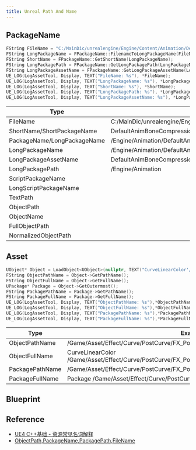 ```yaml
---
title: Unreal Path And Name
---
```


## PackageName

```cpp
FString FileName = "C:/MainDic/unrealengine/Engine/Content/Animation/DefaultAnimBoneCompressionSettings.uasset";
FString LongPackageName = FPackageName::FilenameToLongPackageName(FileName);
FString ShortName = FPackageName::GetShortName(LongPackageName);
FString LongPackagePath = FPackageName::GetLongPackagePath(LongPackageName);
FString LongPackageAssetName = FPackageName::GetLongPackageAssetName(LongPackageName);
UE_LOG(LogAssetTool, Display, TEXT("FileName: %s"), *FileName);
UE_LOG(LogAssetTool, Display, TEXT("LongPackageName: %s"), *LongPackageName);
UE_LOG(LogAssetTool, Display, TEXT("ShortName: %s"), *ShortName);
UE_LOG(LogAssetTool, Display, TEXT("LongPackagePath: %s"), *LongPackagePath);
UE_LOG(LogAssetTool, Display, TEXT("LongPackageAssetName: %s"), *LongPackageAssetName);
```

| Type                        | Example                                                                                    |
| --------------------------- | ------------------------------------------------------------------------------------------ |
| FileName                    | C:/MainDic/unrealengine/Engine/Content/Animation/DefaultAnimBoneCompressionSettings.uasset |
| ShortName/ShortPackageName  | DefaultAnimBoneCompressionSettings                                                         |
| PackageName/LongPackageName | /Engine/Animation/DefaultAnimBoneCompressionSettings                                       |
| LongPackageName             | /Engine/Animation/DefaultAnimBoneCompressionSettings                                       |
| LongPackageAssetName        | DefaultAnimBoneCompressionSettings                                                         |
| LongPackagePath             | /Engine/Animation                                                                          |
| ScriptPackageName           |                                                                                            |
| LongScriptPackageName       |                                                                                            |
| TextPath                    |                                                                                            |
| ObjectPath                  |                                                                                            |
| ObjectName                  |                                                                                            |
| FullObjectPath              |                                                                                            |
| NormalizedObjectPath        |                                                                                            |

## Asset

```cpp
UObject* Object = LoadObject<UObject>(nullptr, TEXT("CurveLinearColor'/Game/Asset/Effect/Curve/PostCurve/FX_PostCurve_Fresnel_01.FX_PostCurve_Fresnel_01'"));
FString ObjectPathName = Object->GetPathName();
FString ObjectFullName = Object->GetFullName();
UPackage* Package = Object->GetOutermost();
FString PackagePathName = Package->GetPathName();
FString PackageFullName = Package->GetFullName();
UE_LOG(LogAssetTool, Display, TEXT("ObjectPathName: %s"),*ObjectPathName);
UE_LOG(LogAssetTool, Display, TEXT("ObjectFullName: %s"),*ObjectFullName);
UE_LOG(LogAssetTool, Display, TEXT("PackagePathName: %s"),*PackagePathName);
UE_LOG(LogAssetTool, Display, TEXT("PackageFullName: %s"),*PackageFullName);
```

| Type            | Example                                                                                             |
| --------------- | --------------------------------------------------------------------------------------------------- |
| ObjectPathName  | /Game/Asset/Effect/Curve/PostCurve/FX_PostCurve_Fresnel_01.FX_PostCurve_Fresnel_01                  |
| ObjectFullName  | CurveLinearColor /Game/Asset/Effect/Curve/PostCurve/FX_PostCurve_Fresnel_01.FX_PostCurve_Fresnel_01 |
| PackagePathName | /Game/Asset/Effect/Curve/PostCurve/FX_PostCurve_Fresnel_01                                          |
| PackageFullName | Package /Game/Asset/Effect/Curve/PostCurve/FX_PostCurve_Fresnel_01                                  |

## Blueprint

## Reference

- [UE4 C++基础 - 资源常见名词解释](https://zhuanlan.zhihu.com/p/152201635)
- [ObjectPath,PackageName,PackagePath,FileName](https://www.bilibili.com/read/cv35377235/)
